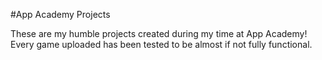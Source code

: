 #App Academy Projects

These are my humble projects created during my time at App Academy! Every game uploaded has been tested to be
almost if not fully functional.
